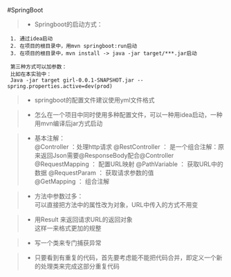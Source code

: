 #SpringBoot

>* Springboot的启动方式：    

     1. 通过idea启动      
     2. 在项目的根目录中，用mvn springboot:run启动
     3. 在项目的根目录中，mvn install -> java -jar target/***.jar启动
     
     第三种方式可以加参数：  
     比如在本实验中：     
     Java -jar target girl-0.0.1-SNAPSHOT.jar --spring.properties.active=dev(prod)
     

>* springboot的配置文件建议使用yml文件格式

>* 怎么在一个项目中同时使用多种配置文件，可以一种用idea启动，一种用mvn编译后jar方式启动

>* 基本注解：  
   @Controller ：处理http请求
   @RestController ： 是一个组合注解：原来返回Json需要@ResponseBody配合@Controller
   @RequestMapping ： 配置URL映射
   @PathVariable ： 获取URL中的数据
   @RequestParam ： 获取请求参数的值   
   @GetMapping ： 组合注解
  
>* 方法中参数过多：  
   可以直接把方法中的属性改为对象，URL中传入的方式不用变
   
   
>* 用Result<T> 来返回请求URL的返回对象   
   这样一来格式更加的规整   
   
>* 写一个类来专门捕获异常

>* 只要看到有重复的代码，首先要考虑能不能把代码合并，即定义一个新的处理类来完成这部分重复代码